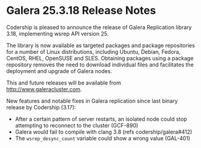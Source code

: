 # Galera 25.3.18 Release Notes

Codership is pleased to announce the release of Galera Replication library 3.18, implementing wsrep API version 25.

The library is now available as targeted packages and package repositories for a number of Linux distributions, including Ubuntu, Debian, Fedora, CentOS, RHEL, OpenSUSE and SLES. Obtaining packages using a package repository removes the need to download individual files and facilitates the deployment and upgrade of Galera nodes.

This and future releases will be available from http://www.galeracluster.com.

New features and notable fixes in Galera replication since last binary release by Codership (3.17):

* After a certain pattern of server restarts, an isolated node could stop attempting to reconnect to the cluster (GCF-890)
* Galera would fail to compile with clang 3.8 (refs codership/galera#412)
* The `wsrep_desync_count` variable could show a wrong value (GAL-401)
